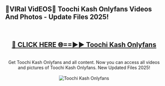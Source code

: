 <h2>🔴VIRal VidEOS🔴 Toochi Kash Onlyfans Videos And Photos - Update Files 2025!</h2>
<br>
<div align="center">
<h2><a href="https://virallinks.top/odZfE0" rel="nofollow">🔴 CLICK HERE 🌐==►► Toochi Kash Onlyfans</a></h2>
<br>
Get Toochi Kash Onlyfans and all content. Now you can access all videos and pictures of Toochi Kash Onlyfans. New Updated Files 2025!
<br>
<br>
<a href="https://virallinks.top/odZfE0" rel="nofollow" data-target="animated-image.originalLink"><img src="https://i.imgur.com/dJHk4Zq.gif)" alt="Toochi Kash Onlyfans" style="max-width: 100%; display: inline-block;" data-target="animated-image.originalImage"></a>
</div>
<br>
